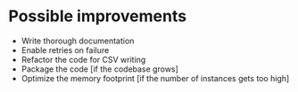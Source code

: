 # Possible improvements

- Write thorough documentation
- Enable retries on failure
- Refactor the code for CSV writing
- Package the code [if the codebase grows]
- Optimize the memory footprint [if the number of instances gets too high]
